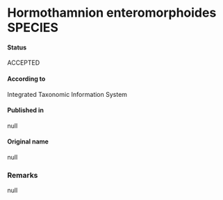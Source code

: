 # Hormothamnion enteromorphoides SPECIES

#### Status
ACCEPTED

#### According to
Integrated Taxonomic Information System

#### Published in
null

#### Original name
null

### Remarks
null